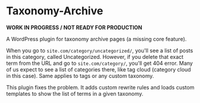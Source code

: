 # Taxonomy-Archive

**WORK IN PROGRESS / NOT READY FOR PRODUCTION**

A WordPress plugin for taxonomy archive pages (a missing core feature).

When you go to `site.com/category/uncategorized/`, you'll see a list of posts in this category, called Uncategorized. However, if you delete that exact term from the URL and go to `site.com/category/`, you'll get 404 error. Many of us expect to see a list of categories there, like tag cloud (category cloud in this case). Same applies to tags or any custom taxonomy.

This plugin fixes the problem. It adds custom rewrite rules and loads custom templates to show the list of terms in a given taxonomy.
